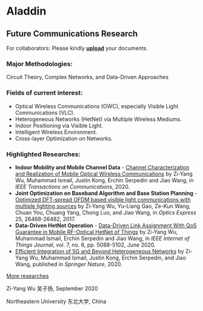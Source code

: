 # **Aladdin** 
## Future Communications Research

For collaborators: Please kindly [**upload**](https://github.com/aladdin-neu/Meeting-Documents) your documents. 

### Major Methodologies:
Circuit Theory, Complex Networks, and Data-Driven Approaches

### Fields of current interest:
- Optical Wireless Communications (OWC), especially Visible Light Communications (VLC).
- Heterogeneous Networks (HetNet) via Multiple Wireless Mediums.
- Indoor Positioning via Visible Light.
- Intelligent Wireless Environment.
- Cross-layer Optimization on Networks.

### Highlighted Researches:
- **Indoor Mobility and Mobile Channel Data** - [Channel Characterization and Realization of Mobile Optical Wireless Communications](https://ieeexplore.ieee.org/abstract/document/9140033) by Zi-Yang Wu, Muhammad Ismail, Justin Kong, Erchin Serpedin and Jiao Wang, in _IEEE Transactions on Communications_, 2020.
- **Joint Optimization on Baseband Algorithm and Base Station Planning** - [Optimized DFT-spread OFDM based visible light communications with multiple lighting sources](https://www.osapublishing.org/oe/abstract.cfm?uri=oe-25-22-26468) by Zi-Yang Wu, Yu-Liang Gao, Ze-Kun Wang, Chuan You, Chuang Yang, Chong Luo, and Jiao Wang, in _Optics Express_ 25, 26468-26482, 2017.
- **Data-Driven HetNet Operation** - [Data-Driven Link Assignment With QoS Guarantee in Mobile RF-Optical HetNet of Things](https://ieeexplore.ieee.org/stamp/stamp.jsp?tp=&arnumber=9007356&isnumber=9115800) by Zi-Yang Wu, Muhammad Ismail, Erchin Serpedin and Jiao Wang, in _IEEE Internet of Things Journal_, vol. 7, no. 6, pp. 5088-5102, June 2020.
- [Efficient Integration of 5G and Beyond Heterogeneous Networks](https://link.springer.com/book/10.1007%2F978-981-15-6938-8) by Zi-Yang Wu, Muhammad Ismail, Justin Kong, Erchin Serpedin, and Jiao Wang, published in _Springer Nature_, 2020.

[More researches](https://scholar.google.com.hk/citations?user=BDEsGscAAAAJ&hl=zh-CN)

Zi-Yang Wu 吴子扬, September 2020

Northeastern University 东北大学, China
